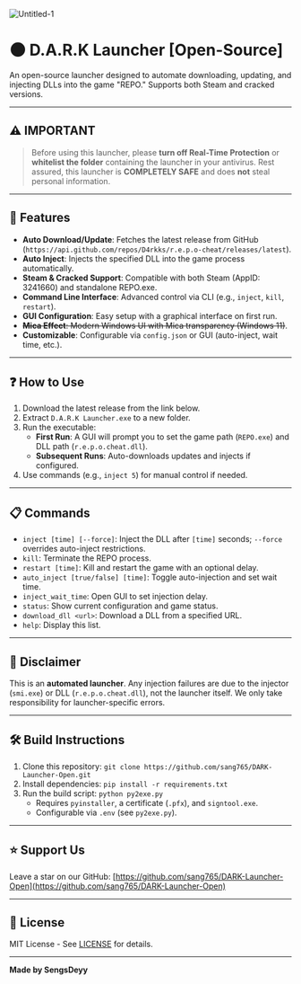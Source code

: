 ![Untitled-1](https://github.com/user-attachments/assets/4b660853-bc07-4432-b335-c765c89d5972)

# 🌑 D.A.R.K Launcher [Open-Source]

An open-source launcher designed to automate downloading, updating, and injecting DLLs into the game "REPO." Supports both Steam and cracked versions.

---

## ⚠️ IMPORTANT
> Before using this launcher, please **turn off Real-Time Protection** or **whitelist the folder** containing the launcher in your antivirus. Rest assured, this launcher is **COMPLETELY SAFE** and does **not** steal personal information.

---

## 🌟 Features
- **Auto Download/Update**: Fetches the latest release from GitHub (`https://api.github.com/repos/D4rkks/r.e.p.o-cheat/releases/latest`).
- **Auto Inject**: Injects the specified DLL into the game process automatically.
- **Steam & Cracked Support**: Compatible with both Steam (AppID: 3241660) and standalone REPO.exe.
- **Command Line Interface**: Advanced control via CLI (e.g., `inject`, `kill`, `restart`).
- **GUI Configuration**: Easy setup with a graphical interface on first run.
- ~~**Mica Effect**: Modern Windows UI with Mica transparency (Windows 11)~~.
- **Customizable**: Configurable via `config.json` or GUI (auto-inject, wait time, etc.).

---

## ❓ How to Use
1. Download the latest release from the link below.
2. Extract `D.A.R.K Launcher.exe` to a new folder.
3. Run the executable:
   - **First Run**: A GUI will prompt you to set the game path (`REPO.exe`) and DLL path (`r.e.p.o.cheat.dll`).
   - **Subsequent Runs**: Auto-downloads updates and injects if configured.
4. Use commands (e.g., `inject 5`) for manual control if needed.

---

## 📋 Commands
- `inject [time] [--force]`: Inject the DLL after `[time]` seconds; `--force` overrides auto-inject restrictions.
- `kill`: Terminate the REPO process.
- `restart [time]`: Kill and restart the game with an optional delay.
- `auto_inject [true/false] [time]`: Toggle auto-injection and set wait time.
- `inject_wait_time`: Open GUI to set injection delay.
- `status`: Show current configuration and game status.
- `download_dll <url>`: Download a DLL from a specified URL.
- `help`: Display this list.

---

## 🙅 Disclaimer
This is an **automated launcher**. Any injection failures are due to the injector (`smi.exe`) or DLL (`r.e.p.o.cheat.dll`), not the launcher itself. We only take responsibility for launcher-specific errors.

---

## 🛠️ Build Instructions
1. Clone this repository: `git clone https://github.com/sang765/DARK-Launcher-Open.git`
2. Install dependencies: `pip install -r requirements.txt`
3. Run the build script: `python py2exe.py`
   - Requires `pyinstaller`, a certificate (`.pfx`), and `signtool.exe`.
   - Configurable via `.env` (see `py2exe.py`).

---

## ⭐ Support Us
Leave a star on our GitHub: [https://github.com/sang765/DARK-Launcher-Open](https://github.com/sang765/DARK-Launcher-Open)

---

## 📜 License
MIT License - See [LICENSE](LICENSE) for details.

---

**Made by SengsDeyy**